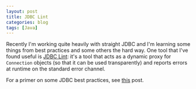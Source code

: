 ```yaml
---
layout: post
title: JDBC Lint
categories: blog
tags: [Java]
---
```


Recently I'm working quite heavily with straight JDBC and I'm learning some things from best practices and some others the hard way. One tool that I've found useful is [JDBC Lint](https://github.com/maginatics/jdbclint): it's a tool that acts as a dynamic proxy for `Connection` objects (so that it can be used transparently) and reports errors at runtime on the standard error channel.

For a primer on some JDBC best practices, see [this](https://javarevisited.blogspot.it/2012/08/top-10-jdbc-best-practices-for-java.html) post.
